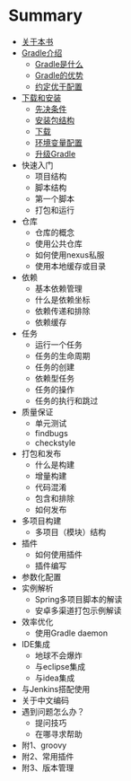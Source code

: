# Summary

* [关于本书](README.md)
* [Gradle介绍](book/ch1/index.md)
   * [Gradle是什么](book/ch1/1.1.Gradle是什么.md)
   * [Gradle的优势](book/ch1/1.2.Gradle的优势.md)
   * [约定优于配置](book/ch1/1.3.约定优于配置.md)
* [下载和安装](book/ch2/index.md)
   * [先决条件](book/ch2/index.md#zero)
   * [安装包结构](book/ch2/index.md#one)
   * [下载](book/ch2/index.md#two)
   * [环境变量配置](book/ch2/index.md#four)
   * [升级Gradle](book/ch2/index.md#five)
* 快速入门
   * 项目结构
   * 脚本结构
   * 第一个脚本
   * 打包和运行
* 仓库
   * 仓库的概念
   * 使用公共仓库
   * 如何使用nexus私服
   * 使用本地缓存或目录
* 依赖
   * 基本依赖管理
   * 什么是依赖坐标
   * 依赖传递和排除
   * 依赖缓存
* 任务
   * 运行一个任务
   * 任务的生命周期
   * 任务的创建
   * 依赖型任务
   * 任务的操作
   * 任务的执行和跳过
* 质量保证
   * 单元测试
   * findbugs
   * checkstyle
* 打包和发布
   * 什么是构建
   * 增量构建
   * 代码混淆
   * 包含和排除
   * 如何发布
* 多项目构建
   * 多项目（模块）结构
* 插件
   * 如何使用插件
   * 插件编写
* 参数化配置
* 实例解析
   * Spring多项目脚本的解读
   * 安卓多渠道打包示例解读
* 效率优化
   * 使用Gradle daemon
* IDE集成
   * 地球不会爆炸
   * 与eclipse集成
   * 与idea集成
* 与Jenkins搭配使用
* 关于中文编码
* 遇到问题怎么办？
   * 提问技巧
   * 在哪寻求帮助
* 附1、groovy
* 附2、常用插件
* 附3、版本管理

